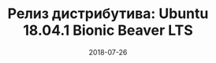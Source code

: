 ---
layout: post
title:  "Релиз дистрибутива: Ubuntu 18.04.1 Bionic Beaver LTS"
date: 2018-07-26   
---